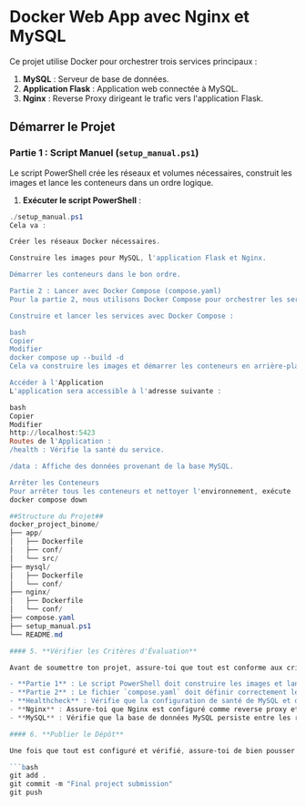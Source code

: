 # Docker Web App avec Nginx et MySQL

Ce projet utilise Docker pour orchestrer trois services principaux :
1. **MySQL** : Serveur de base de données.
2. **Application Flask** : Application web connectée à MySQL.
3. **Nginx** : Reverse Proxy dirigeant le trafic vers l'application Flask.

## Démarrer le Projet

### Partie 1 : Script Manuel (`setup_manual.ps1`)

Le script PowerShell crée les réseaux et volumes nécessaires, construit les images et lance les conteneurs dans un ordre logique.

1. **Exécuter le script PowerShell** :

```powershell
./setup_manual.ps1
Cela va :

Créer les réseaux Docker nécessaires.

Construire les images pour MySQL, l'application Flask et Nginx.

Démarrer les conteneurs dans le bon ordre.

Partie 2 : Lancer avec Docker Compose (compose.yaml)
Pour la partie 2, nous utilisons Docker Compose pour orchestrer les services. Suivez les étapes ci-dessous :

Construire et lancer les services avec Docker Compose :

bash
Copier
Modifier
docker compose up --build -d
Cela va construire les images et démarrer les conteneurs en arrière-plan.

Accéder à l'Application
L'application sera accessible à l'adresse suivante :

bash
Copier
Modifier
http://localhost:5423
Routes de l'Application :
/health : Vérifie la santé du service.

/data : Affiche des données provenant de la base MySQL.

Arrêter les Conteneurs
Pour arrêter tous les conteneurs et nettoyer l'environnement, exécute :
docker compose down

##Structure du Projet##
docker_project_binome/
├── app/
│   ├── Dockerfile
│   ├── conf/
│   └── src/
├── mysql/
│   ├── Dockerfile
│   └── conf/
├── nginx/
│   ├── Dockerfile
│   └── conf/
├── compose.yaml
├── setup_manual.ps1
└── README.md

#### 5. **Vérifier les Critères d'Évaluation**

Avant de soumettre ton projet, assure-toi que tout est conforme aux critères d'évaluation :

- **Partie 1** : Le script PowerShell doit construire les images et lancer les conteneurs dans le bon ordre.
- **Partie 2** : Le fichier `compose.yaml` doit définir correctement les services, les réseaux, les volumes, les ports, les dépendances, etc.
- **Healthcheck** : Vérifie que la configuration de santé de MySQL et de l'application Flask est correcte.
- **Nginx** : Assure-toi que Nginx est configuré comme reverse proxy et fonctionne correctement.
- **MySQL** : Vérifie que la base de données MySQL persiste entre les redémarrages des conteneurs.

#### 6. **Publier le Dépôt**

Une fois que tout est configuré et vérifié, assure-toi de bien pousser les derniers changements sur GitHub :

```bash
git add .
git commit -m "Final project submission"
git push
